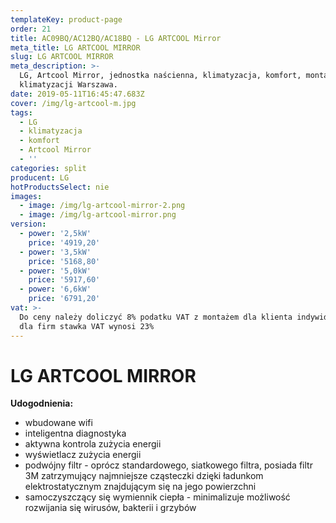 ```yaml
---
templateKey: product-page
order: 21
title: AC09BQ/AC12BQ/AC18BQ - LG ARTCOOL Mirror
meta_title: LG ARTCOOL MIRROR
slug: LG ARTCOOL MIRROR
meta_description: >-
  LG, Artcool Mirror, jednostka naścienna, klimatyzacja, komfort, montaż
  klimatyzacji Warszawa.
date: 2019-05-11T16:45:47.683Z
cover: /img/lg-artcool-m.jpg
tags:
  - LG
  - klimatyzacja
  - komfort
  - Artcool Mirror
  - ''
categories: split
producent: LG
hotProductsSelect: nie
images:
  - image: /img/lg-artcool-mirror-2.png
  - image: /img/lg-artcool-mirror.png
version:
  - power: '2,5kW'
    price: '4919,20'
  - power: '3,5kW'
    price: '5168,80'
  - power: '5,0kW'
    price: '5917,60'
  - power: '6,6kW'
    price: '6791,20'
vat: >-
  Do ceny należy doliczyć 8% podatku VAT z montażem dla klienta indywidualnego,
  dla firm stawka VAT wynosi 23%
---
```

# **LG ARTCOOL MIRROR**

**Udogodnienia:**

* wbudowane wifi
* inteligentna diagnostyka
* aktywna kontrola zużycia energii
* wyświetlacz zużycia energii
* podwójny filtr - oprócz standardowego, siatkowego filtra, posiada filtr 3M zatrzymujący najmniejsze cząsteczki dzięki ładunkom elektrostatycznym znajdującym się na jego powierzchni 
* samoczyszczący się wymiennik ciepła - minimalizuje możliwość rozwijania się wirusów, bakterii i grzybów
